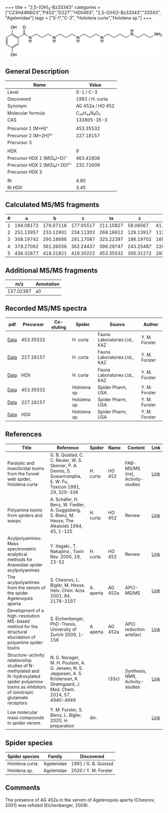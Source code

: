 +++
title = "2,5-(OH)₂-Bz33343"
categories = ["C23H44N6O3","P453","D227","HDX463",
"2,5-(OH)2-Bz33343","33343",
"Agelenidae"]
tags = ["S-1","C-3",
"Hololena curta","Hololena sp."]
+++

![](/img/2-5-OH2-Bz33343.png)

## General Description

| Name                        | Value            |
|-----------------------------|------------------|
| Level                       | S-1 / C-3        |
| Discovered                  | 1991 / H. curta  |
| Synonym                     | AG 452a / HO 452 |
| Molecular formula           | C₂₃H₄₄N₆O₃       |
| CAS                         | 133805-35-3      |
|                             |                  |
| Precursor 1 [M+H]⁺          | 453.35532        |
| Precursor 2 [M+2H]²⁺        | 227.18157        |
| Precursor 3                 |                  |
|                             |                  |
| HDX                         | 9                |
| Precursor HDX 1 [M(D₉)+D]⁺   | 463.41808        |
| Precursor HDX 2 [M(D₉)+2D]²⁺ | 232.71609        |
| Precursor HDX 3             |                  |
|                             |                  |
| Rt                          | 4.80                 |
| Rt HDX                      | 3.45                 |

## Calculated MS/MS fragments

| # | a         | b         | c         | ta        | z         | y         | tz        |
|---|-----------|-----------|-----------|-----------|-----------|-----------|-----------|
| 1 | 194.08172 | 176.07116 | 177.05517 | 211.10827 | 58.06567  | 41.03912  | 75.09222  |
| 2 | 251.13957 | 233.12901 | 234.11302 | 268.16612 | 129.13917 | 112.11262 | 146.16572 |
| 3 | 308.19742 | 290.18686 | 291.17087 | 325.22397 | 186.19702 | 169.17047 | 203.22357 |
| 4 | 379.27092 | 361.26036 | 362.24437 | 396.29747 | 243.25487 | 226.22832 | 260.28142 |
| 5 | 436.32877 | 418.31821 | 419.30222 | 453.35532 | 300.31272 | 283.28617 | 317.33927 |

## Additional MS/MS fragments

| m/z       | Annotation |
|-----------|------------|
| 137.02387 | a0         |

## Recorded MS/MS spectra

| pdf | Precursor | Co-eluting | Spider | Source | Author |
|-----|-----------|------------|--------|--------|--------|
| [Data](/pdf/H-curta/453_2-5-OH2-Bz33343_Hc.pdf) | 453.35532 |           | H. curta | Fauna Laboratories Ltd., KAZ | Y. M. Forster |
| [Data](/pdf/H-curta/453_2-5-OH2-Bz33343_Hc_2.pdf) | 227.18157 |           | H. curta | Fauna Laboratories Ltd., KAZ | Y. M. Forster |
| [Data](/pdf/H-curta/453_2-5-OH2-Bz33343_Hc_HDX.pdf) | HDX |           | H. curta | Fauna Laboratories Ltd., KAZ | Y. M. Forster |
| [Data](/pdf/Hololena-sp/453_2-5-OH2-Bz33343_Ho-sp.pdf) | 453.35532 |           | Hololena sp. | Spider Pharm, USA | Y. M. Forster |
| [Data](/pdf/Hololena-sp/453_2-5-OH2-Bz33343_Ho-sp_2.pdf) | 227.18157 |           | Hololena sp. | Spider Pharm, USA | Y. M. Forster |
| [Data](/pdf/Hololena-sp/453_2-5-OH2-Bz33343_Ho-sp_HDX.pdf) | HDX |           | Hololena sp. | Spider Pharm, USA | Y. M. Forster |

## References

| Title                                                                                                                                              | Reference                                                                                                                      | Spider    | Name    | Content                          | Link                                                                                                                          |
|----------------------------------------------------------------------------------------------------------------------------------------------------|--------------------------------------------------------------------------------------------------------------------------------|-----------|---------|----------------------------------|-------------------------------------------------------------------------------------------------------------------------------|
| Paralytic and insecticidal toxins from the funnel web spider, Hololena curta                                                                       | G. B. Quistad, C. C. Reuter, W. S. Skinner, P. A. Dennis, S. Suwanrumpha, E. W. Fu, Toxicon 1991, 29, 329-336                  | H. curta  | HO 452  | FAB-MS/MS (ns), Activity-studies | [Link](https://www.sciencedirect.com/science/article/pii/004101019190286Z)                                                    |
| Polyamine toxins from spiders and wasps                                                                                                            | A. Schäfer, H. Benz, W. Fiedler, A. Guggisberg, S. Bienz, M. Hesse, The Alkaloids 1994, 45, 1-125                              | H. curta  | HO 452  | Review                           | [Link](https://www.sciencedirect.com/science/article/pii/S009995980860276X)                                                   |
| Acylpolyamines: Mass spectrometric analytical methods for Araneidae spider acylpolyamines                                                          | Y. Itagaki , T. Nakajima , Toxin Rev. 2000, 19, 23-52                                                                          | H. curta  | HO 452  | Review                           | [Link](https://www.tandfonline.com/doi/abs/10.1081/TXR-100100314)                                                             |
| The acylpolyamines from the venom of the spider Agelenopsis aperta                                                                                 | S. Chesnov, L. Bigler, M. Hesse, Helv. Chim. Acta 2001, 84, 2178-2197                                                          | A. aperta | AG 452a | APCI-MS/MS                       | [Link](https://onlinelibrary.wiley.com/doi/abs/10.1002/1522-2675%2820010815%2984%3A8%3C2178%3A%3AAID-HLCA2178%3E3.0.CO%3B2-N) |
| Development of a high-resolution MS-based method for the structural elucidation of polyamine spider toxins                                         | S. Eichenberger, PhD-Thesis, University of Zurich 2009, 1-156                                                                  | A. aperta | AG 452a | APCI reduction artefact          | [Link](https://www.zora.uzh.ch/id/eprint/12787/1/Eichenberger.pdf)                                                            |
| Structure-activity relationship studies of N-methylated and N-hydroxylated spider polyamine toxins as inhibitors of ionotropic glutamate receptors | N. G. Norager, M. H. Poulson, A. G. Jensen, N. S. Jeppesen, A. S. Kristensen, K. Strømgaard, J. Med. Chem. 2014, 57, 4940-4949 |           | (33c)   | Synthesis, NMR, Activity-studies | [Link](https://pubs.acs.org/doi/abs/10.1021/jm5004705)                                                                        |
| Low molecular mass compounds in spider venom      | Y. M. Forster, S. Bienz, L. Bigler, 2020, in preparation          | div.       |   |   | [Link](unknown) |

## Spider species

| Spider species | Family     | Discovered           |
|----------------|------------|----------------------|
| Hololena curta | Agelenidae | 1991 / G. B. Quistad |
| Hololena sp. | Agelenidae | 2020 / Y. M. Forster |

## Comments
The presence of AG 452a in the venom of Agelenopsis aperta (Chesnov, 2001) was refuted (Eichenberger, 2009).